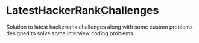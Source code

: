 # LatestHackerRankChallenges

Solution to latest hackerrank challenges along with some custom problems designed to solve some interview coding problems